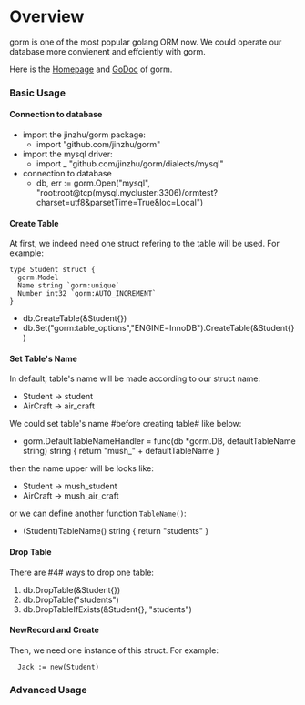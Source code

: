 Overview
==========
gorm is one of the most popular golang ORM now. We could operate our database more convienent and effciently with gorm.

Here is the [Homepage](github.com/jinzhu/gorm) and [GoDoc](https://godoc.org/github.com/jinzhu/gorm) of gorm.

### Basic Usage

#### Connection to database

* import the jinzhu/gorm package:
  * import "github.com/jinzhu/gorm"
* import the mysql driver:
  * import _ "github.com/jinzhu/gorm/dialects/mysql"
* connection to database
  * db, err := gorm.Open("mysql", "root:root@tcp(mysql.mycluster:3306)/ormtest?charset=utf8&parsetTime=True&loc=Local")
  
#### Create Table

At first, we indeed need one struct refering to the table will be used. For example:

```golang
type Student struct {
  gorm.Model
  Name string `gorm:unique`
  Number int32 `gorm:AUTO_INCREMENT`
}
```

* db.CreateTable(&Student{})
* db.Set("gorm:table_options","ENGINE=InnoDB").CreateTable(&Student{})

#### Set Table's Name

In default, table's name will be made according to our struct name:

* Student -> student
* AirCraft -> air_craft

We could set table's name #before creating table# like below: 

* gorm.DefaultTableNameHandler = func(db *gorm.DB, defaultTableName string) string {
    return "mush_" + defaultTableName
  }

then the name upper will be looks like:

* Student -> mush_student
* AirCraft -> mush_air_craft

or we can define another function `TableName()`:

* (Student)TableName() string {
    return "students"
  }


#### Drop Table

There are #4# ways to drop one table:

1. db.DropTable(&Student{})
2. db.DropTable("students")
3. db.DropTableIfExists(&Student{}, "students")


#### NewRecord and Create
Then, we need one instance of this struct. For example:

```golang
  Jack := new(Student)
```

### Advanced Usage
